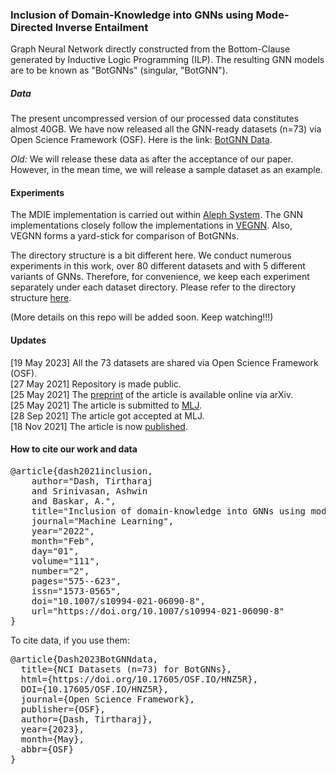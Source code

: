 ### Inclusion of Domain-Knowledge into GNNs using Mode-Directed Inverse Entailment

Graph Neural Network directly constructed from the Bottom-Clause generated by Inductive Logic Programming (ILP). The resulting GNN models are to be known as "BotGNNs" (singular, "BotGNN").

##### Data

The present uncompressed version of our processed data constitutes almost 40GB. We have now released all the GNN-ready datasets (n=73) via Open Science Framework (OSF).
Here is the link: [BotGNN Data](https://doi.org/10.17605/OSF.IO/HNZ5R).

*Old:* We will release these data as after the acceptance of our paper. However, in the mean time, we will release a sample dataset as an example.


#### Experiments

The MDIE implementation is carried out within [Aleph System](https://www.cs.ox.ac.uk/activities/programinduction/Aleph/aleph.html).
The GNN implementations closely follow the implementations in [VEGNN](https://arxiv.org/abs/2010.13900). Also, VEGNN forms a yard-stick for comparison of BotGNNs.

The directory structure is a bit different here. We conduct numerous experiments in this work, over 80 different datasets and with 5 different variants of GNNs. Therefore, for convenience, we keep each experiment separately under each dataset directory. Please refer to the directory structure [here](https://github.com/tirtharajdash/BotGNN/blob/main/dirstr.md).

(More details on this repo will be added soon. Keep watching!!!)


#### Updates

[19 May 2023] All the 73 datasets are shared via Open Science Framework (OSF).\
[27 May 2021] Repository is made public.\
[25 May 2021] The [preprint](http://arxiv.org/abs/2105.10709) of the article is available online via arXiv.\
[25 May 2021] The article is submitted to [MLJ](https://www.springer.com/journal/10994).\
[28 Sep 2021] The article got accepted at MLJ.\
[18 Nov 2021] The article is now [published](https://doi.org/10.1007/s10994-021-06090-8).


#### How to cite our work and data

<pre>
@article{dash2021inclusion,
	author="Dash, Tirtharaj
	and Srinivasan, Ashwin
	and Baskar, A.",
	title="Inclusion of domain-knowledge into GNNs using mode-directed inverse entailment",
	journal="Machine Learning",
	year="2022",
	month="Feb",
	day="01",
	volume="111",
	number="2",
	pages="575--623",
	issn="1573-0565",
	doi="10.1007/s10994-021-06090-8",
	url="https://doi.org/10.1007/s10994-021-06090-8"
}
</pre>

To cite data, if you use them:

<pre>
@article{Dash2023BotGNNdata,
  title={NCI Datasets (n=73) for BotGNNs},
  html={https://doi.org/10.17605/OSF.IO/HNZ5R},
  DOI={10.17605/OSF.IO/HNZ5R},
  journal={Open Science Framework},
  publisher={OSF},
  author={Dash, Tirtharaj},
  year={2023},
  month={May},
  abbr={OSF}
}
</pre>
